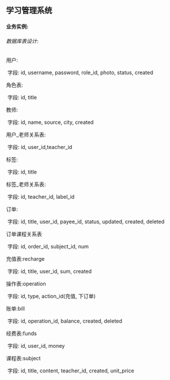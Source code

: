 ## 学习管理系统

#### 业务实例:

###### 数据库表设计:

用户: 

​	字段: id, username, password, role_id, photo, status, created

角色表:

​	字段: id, title

教师:

​	字段: id, name, source, city, created

用户_老师关系表:

​	字段: id, user_id,teacher_id

标签:

​	 字段: id, title

标签_老师关系表:

​	字段: id, teacher_id, label_id

订单:

​	字段: id, title, user_id, payee_id, status, updated, created, deleted

订单课程关系表

​	字段: id, order_id, subject_id, num

充值表:recharge

​	字段: id, title, user_id, sum, created

操作表:operation

​	字段: id, type, action_id(充值, 下订单)

账单:bill

​	字段: id, operation_id, balance, created, deleted

经费表:funds

​	字段: id, user_id, money

课程表:subject

​	字段: id, title, content, teacher_id,  created,  unit_price



